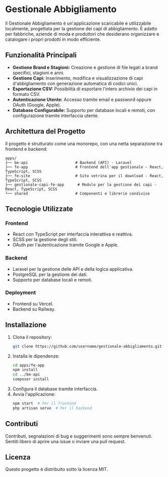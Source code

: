 
# Gestionale Abbigliamento

Il Gestionale Abbigliamento è un'applicazione scaricabile e utilizzabile localmente, progettata per la gestione dei capi di abbigliamento. 
È adatto per fabbriche, aziende di moda e produttori che desiderano organizzare e catalogare i propri prodotti in modo efficiente.

## Funzionalità Principali

- **Gestione Brand e Stagioni:** Creazione e gestione di file legati a brand specifici, stagioni e anni.
- **Gestione Capi:** Inserimento, modifica e visualizzazione di capi d'abbigliamento con generazione automatica di codici unici.
- **Esportazione CSV:** Possibilità di esportare l'intero archivio dei capi in formato CSV.
- **Autenticazione Utente:** Accesso tramite email e password oppure OAuth (Google, Apple).
- **Database Configurabile:** Supporto per database locali e remoti, con configurazione tramite interfaccia utente.

## Architettura del Progetto

Il progetto è strutturato come una monorepo, con una netta separazione tra frontend e backend:

```
apps/
├── be-api                     # Backend (API) - Laravel
├── fe-app                     # Frontend dell'app gestionale - React, TypeScript, SCSS
├── fe-site                    # Sito vetrina per il download - React, TypeScript, SCSS
├── gestionale-capi-fe-app      # Modulo per la gestione dei capi - React, TypeScript, SCSS
└── shared                     # Componenti e librerie condivise
```

## Tecnologie Utilizzate

### Frontend
- React con TypeScript per interfaccia interattiva e reattiva.
- SCSS per la gestione degli stili.
- OAuth per l'autenticazione tramite Google e Apple.

### Backend
- Laravel per la gestione delle API e della logica applicativa.
- PostgreSQL per la gestione dei dati.
- Supporto per database locali e remoti.

### Deployment
- Frontend su Vercel.
- Backend su Railway.

## Installazione

1. Clona il repository:
   ```bash
   git clone https://github.com/username/gestionale-abbigliamento.git
   ```
2. Installa le dipendenze:
   ```bash
   cd apps/fe-app
   npm install
   cd ../be-api
   composer install
   ```
3. Configura il database tramite interfaccia.
4. Avvia l'applicazione:
   ```bash
   npm start  # Per il frontend
   php artisan serve  # Per il backend
   ```

## Contributi

Contributi, segnalazioni di bug e suggerimenti sono sempre benvenuti. Sentiti libero di aprire una issue o inviare una pull request.

## Licenza

Questo progetto è distribuito sotto la licenza MIT.

